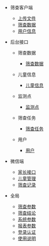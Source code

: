 - 筛查客户端
    - [上传文件](/筛查客户端/上传文件.md)
    - [筛查数据](/筛查客户端/筛查数据.md)
    - [用户信息](/筛查客户端/用户信息.md)

- 后台接口
    - 筛查数据
        - [筛查数据](/业务后台/筛查数据/筛查数据.md)
        
    - 儿童信息
        - [儿童信息](/业务后台/儿童信息/儿童信息.md)

    - 监测点
        - [监测点](/业务后台/监测点/监测点.md)

    - 筛查任务
        - [筛查任务](/业务后台/筛查任务/筛查任务.md)

    - 用户
        - [用户](/业务后台/用户/用户.md)

- 微信端
    - [家长接口](/微信端/家长接口.md)
    - [儿童管理](/微信端/儿童管理.md)
    - [筛查记录](/微信端/筛查记录.md)

- 全局
    - [筛查参数](/全局/筛查参数.md)
    - [筛查结论](/全局/筛查结论.md)
    - [系统参数](/全局/系统参数.md)
    - [报表参数](/全局/报表参数.md)
    - [登录认证](/全局/登录认证.md)
    - [使用说明](/全局/使用说明.md)